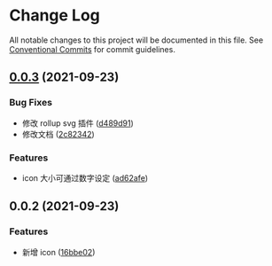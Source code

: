 # Change Log

All notable changes to this project will be documented in this file.
See [Conventional Commits](https://conventionalcommits.org) for commit guidelines.

## [0.0.3](https://github.com/ElonWu/elonwu_ui/compare/@elonwu/web-icon@0.0.2...@elonwu/web-icon@0.0.3) (2021-09-23)

### Bug Fixes

- 修改 rollup svg 插件 ([d489d91](https://github.com/ElonWu/elonwu_ui/commit/d489d9184e76cea71ec03e8bd4383f1676436983))
- 修改文档 ([2c82342](https://github.com/ElonWu/elonwu_ui/commit/2c82342819232abbb8933e457e7456d0b5e91206))

### Features

- icon 大小可通过数字设定 ([ad62afe](https://github.com/ElonWu/elonwu_ui/commit/ad62afe5320fae803e693d1b54646cb42afb3d0b))

## 0.0.2 (2021-09-23)

### Features

- 新增 icon ([16bbe02](https://github.com/ElonWu/elonwu_ui/commit/16bbe02c099b92534e85cf9df378bb1e421eddde))
